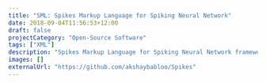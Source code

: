 ```yaml
---
title: "SML: Spikes Markup Language for Spiking Neural Network"
date: 2018-09-04T11:56:53+12:00
draft: false
projectCategory: "Open-Source Software"
tags: ["XML"]
description: "Spikes Markup Language for Spiking Neural Network framework - Spikes."
images: []
externalUrl: "https://github.com/akshaybabloo/Spikes"
---
```

